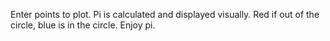 Enter points to plot.
Pi is calculated and displayed visually.
Red if out of the circle, blue is in the circle.
Enjoy pi.
